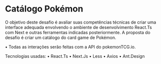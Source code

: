 # Catálogo Pokémon

O objetivo deste desafio é avaliar suas competências técnicas de criar uma interface adequada envolvendo o ambiente de desenvolvimento React.Ts com Next e outras ferramentas indicadas posteriormente.
 A proposta do desafio é criar um catálogo do card game de Pokémon.

•	Todas as interações serão feitas com a API do pokemonTCG.io. 

Tecnologias usadas:
•	React.Ts
•	Next.Js
•	Less
•	Axios
•	Ant.Design
